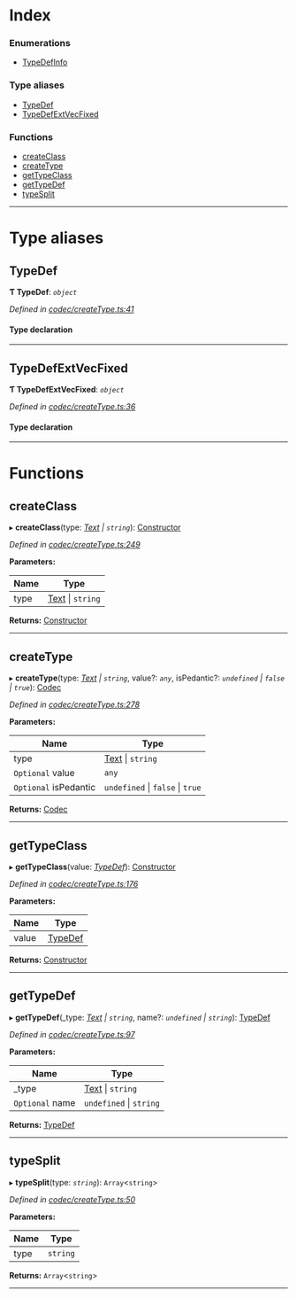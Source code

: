

# Index

### Enumerations

* [TypeDefInfo](../enums/_codec_createtype_.typedefinfo.md)

### Type aliases

* [TypeDef](_codec_createtype_.md#typedef)
* [TypeDefExtVecFixed](_codec_createtype_.md#typedefextvecfixed)

### Functions

* [createClass](_codec_createtype_.md#createclass)
* [createType](_codec_createtype_.md#createtype)
* [getTypeClass](_codec_createtype_.md#gettypeclass)
* [getTypeDef](_codec_createtype_.md#gettypedef)
* [typeSplit](_codec_createtype_.md#typesplit)

---

# Type aliases

<a id="typedef"></a>

##  TypeDef

**Ƭ TypeDef**: *`object`*

*Defined in [codec/createType.ts:41](https://github.com/polkadot-js/api/blob/6771f99/packages/types/src/codec/createType.ts#L41)*

#### Type declaration

___
<a id="typedefextvecfixed"></a>

##  TypeDefExtVecFixed

**Ƭ TypeDefExtVecFixed**: *`object`*

*Defined in [codec/createType.ts:36](https://github.com/polkadot-js/api/blob/6771f99/packages/types/src/codec/createType.ts#L36)*

#### Type declaration

___

# Functions

<a id="createclass"></a>

##  createClass

▸ **createClass**(type: *[Text](../classes/_primitive_text_.text.md) \| `string`*): [Constructor](../interfaces/_types_.constructor.md)

*Defined in [codec/createType.ts:249](https://github.com/polkadot-js/api/blob/6771f99/packages/types/src/codec/createType.ts#L249)*

**Parameters:**

| Name | Type |
| ------ | ------ |
| type | [Text](../classes/_primitive_text_.text.md) \| `string` |

**Returns:** [Constructor](../interfaces/_types_.constructor.md)

___
<a id="createtype"></a>

##  createType

▸ **createType**(type: *[Text](../classes/_primitive_text_.text.md) \| `string`*, value?: *`any`*, isPedantic?: *`undefined` \| `false` \| `true`*): [Codec](../interfaces/_types_.codec.md)

*Defined in [codec/createType.ts:278](https://github.com/polkadot-js/api/blob/6771f99/packages/types/src/codec/createType.ts#L278)*

**Parameters:**

| Name | Type |
| ------ | ------ |
| type | [Text](../classes/_primitive_text_.text.md) \| `string` |
| `Optional` value | `any` |
| `Optional` isPedantic | `undefined` \| `false` \| `true` |

**Returns:** [Codec](../interfaces/_types_.codec.md)

___
<a id="gettypeclass"></a>

##  getTypeClass

▸ **getTypeClass**(value: *[TypeDef](_codec_createtype_.md#typedef)*): [Constructor](../interfaces/_types_.constructor.md)

*Defined in [codec/createType.ts:176](https://github.com/polkadot-js/api/blob/6771f99/packages/types/src/codec/createType.ts#L176)*

**Parameters:**

| Name | Type |
| ------ | ------ |
| value | [TypeDef](_codec_createtype_.md#typedef) |

**Returns:** [Constructor](../interfaces/_types_.constructor.md)

___
<a id="gettypedef"></a>

##  getTypeDef

▸ **getTypeDef**(_type: *[Text](../classes/_primitive_text_.text.md) \| `string`*, name?: *`undefined` \| `string`*): [TypeDef](_codec_createtype_.md#typedef)

*Defined in [codec/createType.ts:97](https://github.com/polkadot-js/api/blob/6771f99/packages/types/src/codec/createType.ts#L97)*

**Parameters:**

| Name | Type |
| ------ | ------ |
| _type | [Text](../classes/_primitive_text_.text.md) \| `string` |
| `Optional` name | `undefined` \| `string` |

**Returns:** [TypeDef](_codec_createtype_.md#typedef)

___
<a id="typesplit"></a>

##  typeSplit

▸ **typeSplit**(type: *`string`*): `Array`<`string`>

*Defined in [codec/createType.ts:50](https://github.com/polkadot-js/api/blob/6771f99/packages/types/src/codec/createType.ts#L50)*

**Parameters:**

| Name | Type |
| ------ | ------ |
| type | `string` |

**Returns:** `Array`<`string`>

___

